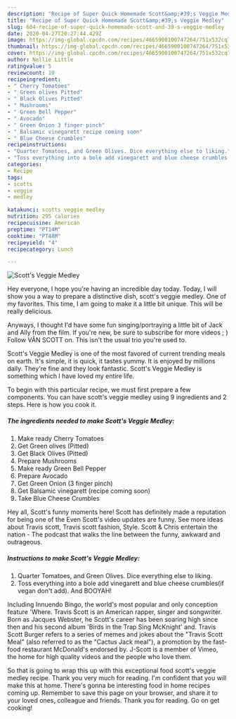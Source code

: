 ```yaml
---
description: "Recipe of Super Quick Homemade Scott&amp;#39;s Veggie Medley"
title: "Recipe of Super Quick Homemade Scott&amp;#39;s Veggie Medley"
slug: 604-recipe-of-super-quick-homemade-scott-and-39-s-veggie-medley
date: 2020-04-27T20:27:44.429Z
image: https://img-global.cpcdn.com/recipes/4665900100747264/751x532cq70/scotts-veggie-medley-recipe-main-photo.jpg
thumbnail: https://img-global.cpcdn.com/recipes/4665900100747264/751x532cq70/scotts-veggie-medley-recipe-main-photo.jpg
cover: https://img-global.cpcdn.com/recipes/4665900100747264/751x532cq70/scotts-veggie-medley-recipe-main-photo.jpg
author: Nellie Little
ratingvalue: 5
reviewcount: 10
recipeingredient:
- " Cherry Tomatoes"
- " Green olives Pitted"
- " Black Olives Pitted"
- " Mushrooms"
- " Green Bell Pepper"
- " Avocado"
- " Green Onion 3 finger pinch"
- " Balsamic vinegarett recipe coming soon"
- " Blue Cheese Crumbles"
recipeinstructions:
- "Quarter Tomatoes, and Green Olives. Dice everything else to liking."
- "Toss everything into a bole add vinegarett and blue cheese crumbles(if vegan don&#39;t add). And BOOYAH!"
categories:
- Recipe
tags:
- scotts
- veggie
- medley

katakunci: scotts veggie medley 
nutrition: 295 calories
recipecuisine: American
preptime: "PT14M"
cooktime: "PT48M"
recipeyield: "4"
recipecategory: Lunch

---
```



![Scott&#39;s Veggie Medley](https://img-global.cpcdn.com/recipes/4665900100747264/751x532cq70/scotts-veggie-medley-recipe-main-photo.jpg)

Hey everyone, I hope you're having an incredible day today. Today, I will show you a way to prepare a distinctive dish, scott&#39;s veggie medley. One of my favorites. This time, I am going to make it a little bit unique. This will be really delicious.

Anyways, I thought I&#39;d have some fun singing/portraying a little bit of Jack and Ally from the film. If you&#39;re new, be sure to subscribe for more videos ; ) Follow VÂN SCOTT on. This isn&#39;t the usual trio you&#39;re used to.

Scott&#39;s Veggie Medley is one of the most favored of current trending meals on earth. It's simple, it is quick, it tastes yummy. It is enjoyed by millions daily. They're fine and they look fantastic. Scott&#39;s Veggie Medley is something which I have loved my entire life.


To begin with this particular recipe, we must first prepare a few components. You can have scott&#39;s veggie medley using 9 ingredients and 2 steps. Here is how you cook it.

<!--inarticleads1-->

##### The ingredients needed to make Scott&#39;s Veggie Medley:

1. Make ready  Cherry Tomatoes
1. Get  Green olives (Pitted)
1. Get  Black Olives (Pitted)
1. Prepare  Mushrooms
1. Make ready  Green Bell Pepper
1. Prepare  Avocado
1. Get  Green Onion (3 finger pinch)
1. Get  Balsamic vinegarett (recipe coming soon)
1. Take  Blue Cheese Crumbles


Hey all, Scott&#39;s funny moments here! Scott has definitely made a reputation for being one of the Even Scott&#39;s video updates are funny. See more ideas about Travis scott, Travis scott fashion, Style. Scott &amp; Chris entertain the nation - The podcast that walks the line between the funny, awkward and outrageous. 

<!--inarticleads2-->

##### Instructions to make Scott&#39;s Veggie Medley:

1. Quarter Tomatoes, and Green Olives. Dice everything else to liking.
1. Toss everything into a bole add vinegarett and blue cheese crumbles(if vegan don&#39;t add). And BOOYAH!


Including Innuendo Bingo, the world&#39;s most popular and only conception feature &#39;Where. Travis Scott is an American rapper, singer and songwriter. Born as Jacques Webster, he Scott&#39;s career has been soaring high since then and his second album &#39;Birds in the Trap Sing McKnight&#39; and. Travis Scott Burger refers to a series of memes and jokes about the &#34;Travis Scott Meal&#34; (also referred to as the &#34;Cactus Jack meal&#34;), a promotion by the fast-food restaurant McDonald&#39;s endorsed by. J-Scott is a member of Vimeo, the home for high quality videos and the people who love them. 

So that is going to wrap this up with this exceptional food scott&#39;s veggie medley recipe. Thank you very much for reading. I'm confident that you will make this at home. There's gonna be interesting food in home recipes coming up. Remember to save this page on your browser, and share it to your loved ones, colleague and friends. Thank you for reading. Go on get cooking!
